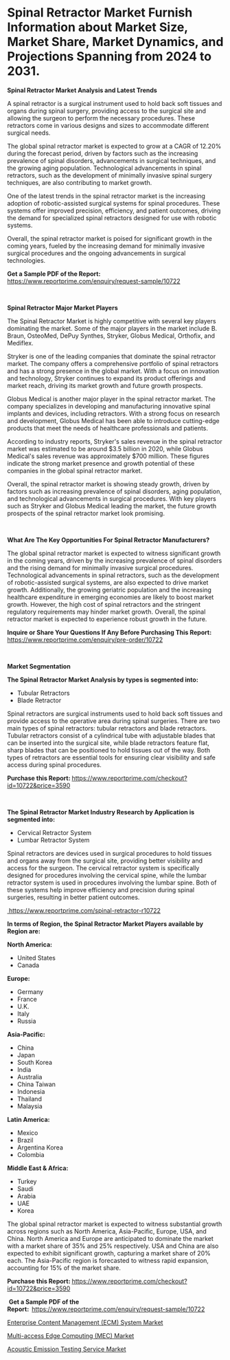 <p><h1>Spinal Retractor Market Furnish Information about Market Size, Market Share, Market Dynamics, and Projections Spanning from 2024 to 2031.</h1></p><p><strong>Spinal Retractor Market Analysis and Latest Trends</strong></p>
<p><p>A spinal retractor is a surgical instrument used to hold back soft tissues and organs during spinal surgery, providing access to the surgical site and allowing the surgeon to perform the necessary procedures. These retractors come in various designs and sizes to accommodate different surgical needs.</p><p>The global spinal retractor market is expected to grow at a CAGR of 12.20% during the forecast period, driven by factors such as the increasing prevalence of spinal disorders, advancements in surgical techniques, and the growing aging population. Technological advancements in spinal retractors, such as the development of minimally invasive spinal surgery techniques, are also contributing to market growth.</p><p>One of the latest trends in the spinal retractor market is the increasing adoption of robotic-assisted surgical systems for spinal procedures. These systems offer improved precision, efficiency, and patient outcomes, driving the demand for specialized spinal retractors designed for use with robotic systems.</p><p>Overall, the spinal retractor market is poised for significant growth in the coming years, fueled by the increasing demand for minimally invasive surgical procedures and the ongoing advancements in surgical technologies.</p></p>
<p><strong>Get a Sample PDF of the Report:&nbsp;</strong> <a href="https://www.reportprime.com/enquiry/request-sample/10722">https://www.reportprime.com/enquiry/request-sample/10722</a></p>
<p>&nbsp;</p>
<p><strong>Spinal Retractor Major Market Players</strong></p>
<p><p>The Spinal Retractor Market is highly competitive with several key players dominating the market. Some of the major players in the market include B. Braun, OsteoMed, DePuy Synthes, Stryker, Globus Medical, Orthofix, and Mediflex.</p><p>Stryker is one of the leading companies that dominate the spinal retractor market. The company offers a comprehensive portfolio of spinal retractors and has a strong presence in the global market. With a focus on innovation and technology, Stryker continues to expand its product offerings and market reach, driving its market growth and future growth prospects.</p><p>Globus Medical is another major player in the spinal retractor market. The company specializes in developing and manufacturing innovative spinal implants and devices, including retractors. With a strong focus on research and development, Globus Medical has been able to introduce cutting-edge products that meet the needs of healthcare professionals and patients.</p><p>According to industry reports, Stryker's sales revenue in the spinal retractor market was estimated to be around $3.5 billion in 2020, while Globus Medical's sales revenue was approximately $700 million. These figures indicate the strong market presence and growth potential of these companies in the global spinal retractor market.</p><p>Overall, the spinal retractor market is showing steady growth, driven by factors such as increasing prevalence of spinal disorders, aging population, and technological advancements in surgical procedures. With key players such as Stryker and Globus Medical leading the market, the future growth prospects of the spinal retractor market look promising.</p></p>
<p>&nbsp;</p>
<p><strong>What Are The Key Opportunities For Spinal Retractor Manufacturers?</strong></p>
<p><p>The global spinal retractor market is expected to witness significant growth in the coming years, driven by the increasing prevalence of spinal disorders and the rising demand for minimally invasive surgical procedures. Technological advancements in spinal retractors, such as the development of robotic-assisted surgical systems, are also expected to drive market growth. Additionally, the growing geriatric population and the increasing healthcare expenditure in emerging economies are likely to boost market growth. However, the high cost of spinal retractors and the stringent regulatory requirements may hinder market growth. Overall, the spinal retractor market is expected to experience robust growth in the future.</p></p>
<p><strong>Inquire or Share Your Questions If Any Before Purchasing This Report:</strong> <a href="https://www.reportprime.com/enquiry/pre-order/10722">https://www.reportprime.com/enquiry/pre-order/10722</a></p>
<p>&nbsp;</p>
<p><strong>Market Segmentation</strong></p>
<p><strong>The Spinal Retractor Market Analysis by types is segmented into:</strong></p>
<p><ul><li>Tubular Retractors</li><li>Blade Retractor</li></ul></p>
<p><p>Spinal retractors are surgical instruments used to hold back soft tissues and provide access to the operative area during spinal surgeries. There are two main types of spinal retractors: tubular retractors and blade retractors. Tubular retractors consist of a cylindrical tube with adjustable blades that can be inserted into the surgical site, while blade retractors feature flat, sharp blades that can be positioned to hold tissues out of the way. Both types of retractors are essential tools for ensuring clear visibility and safe access during spinal procedures.</p></p>
<p><strong>Purchase this Report:&nbsp;</strong><a href="https://www.reportprime.com/checkout?id=10722&price=3590">https://www.reportprime.com/checkout?id=10722&price=3590</a></p>
<p>&nbsp;</p>
<p><strong>The Spinal Retractor Market Industry Research by Application is segmented into:</strong></p>
<p><ul><li>Cervical Retractor System</li><li>Lumbar Retractor System</li></ul></p>
<p><p>Spinal retractors are devices used in surgical procedures to hold tissues and organs away from the surgical site, providing better visibility and access for the surgeon. The cervical retractor system is specifically designed for procedures involving the cervical spine, while the lumbar retractor system is used in procedures involving the lumbar spine. Both of these systems help improve efficiency and precision during spinal surgeries, resulting in better patient outcomes.</p></p>
<p><a href="https://www.reportprime.com/spinal-retractor-r10722">&nbsp;https://www.reportprime.com/spinal-retractor-r10722</a></p>
<p><strong>In terms of Region, the Spinal Retractor Market Players available by Region are:</strong></p>
<p>
    <p> <strong> North America: </strong>
        <ul>
            <li>United States</li>
            <li>Canada</li>
        </ul>
        </p> 
    <p> <strong> Europe: </strong>
        <ul>
            <li>Germany</li>
            <li>France</li>
            <li>U.K.</li>
            <li>Italy</li>
            <li>Russia</li>
        </ul>
        </p> 
    <p> <strong> Asia-Pacific: </strong>
        <ul>
            <li>China</li>
            <li>Japan</li>
            <li>South Korea</li>
            <li>India</li>
            <li>Australia</li>
            <li>China Taiwan</li>
            <li>Indonesia</li>
            <li>Thailand</li>
            <li>Malaysia</li>
        </ul>
        </p> 
    <p> <strong> Latin America: </strong>
        <ul>
            <li>Mexico</li>
            <li>Brazil</li>
            <li>Argentina Korea</li>
            <li>Colombia</li>
        </ul>
        </p> 
    <p> <strong> Middle East & Africa: </strong>
        <ul>
            <li>Turkey</li>
            <li>Saudi</li>
            <li>Arabia</li>
            <li>UAE</li>
            <li>Korea</li>
        </ul>
    </p>
    </p>
<p><p>The global spinal retractor market is expected to witness substantial growth across regions such as North America, Asia-Pacific, Europe, USA, and China. North America and Europe are anticipated to dominate the market with a market share of 35% and 25% respectively. USA and China are also expected to exhibit significant growth, capturing a market share of 20% each. The Asia-Pacific region is forecasted to witness rapid expansion, accounting for 15% of the market share.</p></p>
<p><strong>Purchase this Report: </strong><a href="https://www.reportprime.com/checkout?id=10722&price=3590">https://www.reportprime.com/checkout?id=10722&price=3590</a></p>
<p>&nbsp;<strong>Get a Sample PDF of the Report:&nbsp;&nbsp;</strong><a href="https://www.reportprime.com/enquiry/request-sample/10722">https://www.reportprime.com/enquiry/request-sample/10722</a></p>
<p><strong></strong></p>
<p><p><a href="https://view.publitas.com/reportprime-1/enterprise-content-management-ecm-system-market-size-by-type-cloud-based-on-premises-by-product-large-enterprises-smes-global-industry-analysis-share-growth-trends-and-forecast-2024-to-2031/">Enterprise Content Management (ECM) System Market</a></p><p><a href="https://view.publitas.com/reportprime-1/global-multi-access-edge-computing-mec-market-exploring-market-share-market-trends-and-future-growth/">Multi-access Edge Computing (MEC) Market</a></p><p><a href="https://view.publitas.com/reportprime-1/acoustic-emission-testing-service-market-size-market-segmentation-market-trends-and-growth-analysis-forecast-till-2031/">Acoustic Emission Testing Service Market</a></p></p>
